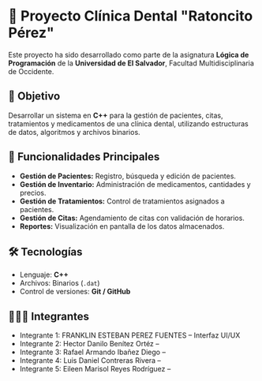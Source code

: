 # 🦷 Proyecto Clínica Dental "Ratoncito Pérez"

Este proyecto ha sido desarrollado como parte de la asignatura **Lógica de Programación** de la **Universidad de El Salvador**, Facultad Multidisciplinaria de Occidente.

## 🎯 Objetivo
Desarrollar un sistema en **C++** para la gestión de pacientes, citas, tratamientos y medicamentos de una clínica dental, utilizando estructuras de datos, algoritmos y archivos binarios.

## 🧩 Funcionalidades Principales

- **Gestión de Pacientes:** Registro, búsqueda y edición de pacientes.
- **Gestión de Inventario:** Administración de medicamentos, cantidades y precios.
- **Gestión de Tratamientos:** Control de tratamientos asignados a pacientes.
- **Gestión de Citas:** Agendamiento de citas con validación de horarios.
- **Reportes:** Visualización en pantalla de los datos almacenados.

## 🛠️ Tecnologías

- Lenguaje: **C++**
- Archivos: Binarios (`.dat`)
- Control de versiones: **Git / GitHub**

## 🧑‍🤝‍🧑 Integrantes

- Integrante 1: FRANKLIN ESTEBAN PEREZ FUENTES – Interfaz UI/UX
- Integrante 2: Hector Danilo Benítez Ortéz – 
- Integrante 3: Rafael Armando Ibañez Diego – 
- Integrante 4: Luis Daniel Contreras Rivera – 
- Integrante 5: Eileen Marisol Reyes Rodríguez – 


